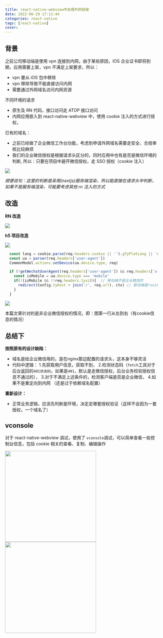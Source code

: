 ```yaml
---
title: react-native-webview中处理外网链接
date: 2022-06-29 17:11:44
categories: react-native
tags: [react-native]
cover:
---
```


## 背景

之前公司移动端是使用 vpn 连接到内网，由于某些原因，IOS 企业证书即将到期，应用需要上架，vpn 不满足上架要求，所以：

- vpn 要从 iOS 包中移除
- vpn 移除导致不能直接访问内网
- 需要通过外网域名访问内网资源

不同环境的请求

- 原生及 RN 代码，接口访问走 ATOP 接口访问
- 内网应用嵌入到 react-native-webview 中，使用 cookie 注入的方式进行授权，

已有的域名：

- 之前已经做了企业微信工作台功能，考虑到申请外网域名需要走安全、合规审核比较麻烦
- 我们的企业微信授权是根据请求头区分的，同时应用中也有是否是微信环境的判断, 所以：只要在项目中避开微信授权，走 SSO 授权（cookie 注入）

<img src="http://t-blog-images.aijs.top/img/20220629172711.webp" />

_顺便说句：这里的判断是采用(nextjs)服务端渲染，所以能直接在请求头中判断，如果不是服务端渲染，可能要考虑其他 rn 注入的方式_

## 改造

**RN 改造**

<img src="http://t-blog-images.aijs.top/img/20220629173240.webp" />

**h5 项目改造**

<!-- <img src="http://t-blog-images.aijs.top/img/20220629173017.webp" /> -->
<img src="http://t-blog-images.aijs.top/img/20220629180554.webp" />

```ts
  const lang = cookie.parse(req.headers.cookie || '').gTyPlatLang || 'en'
  const ua = parser(req.headers['user-agent'])
  CommonModel.actions.setDevice(ua.device.type, req)

  if (!getWechatUserAgent(req.headers['user-agent']) && req.headers['x-public']) {
    const isMobile = ua.device.type === 'mobile'
    if(!(isMobile && !!req.headers.tyxz)){  // 移动端不是企业微信的
      redirect(Config.tyHost + join('/', req.url), ctx) // 移动端是rnxz的重定向到内网
    }
  }

```

<img src="http://t-blog-images.aijs.top/img/20220630093816.webp" />


本篇文章针对的是非企业微信授权的情况，即：图第一行从左到右（有cookie信息的情况）


## 总结下

**按照原有的设计缺陷：**

- 域名是给企业微信用的，是在nginx那边配置的请求头，这本身不够灵活
- 代码中逻辑：
  1.先获取用户信息，获取不到，
  2.检测状态码（`fetch`工具对于后台返回的`401状态码`，如果是`401`，默认是走微信授权，后台业务校验授权信息不通过的），
  3.对于不满足上述条件的，检测客户端是否是企业微信，
  4.如果不是重定向到内网
（还是过于依赖域名配置）

**重新设计：**

- 正常业务逻辑，应该先判断是环境，决定走哪套授权验证（这样不会因为一套授权，一个域名了）

## vconsole

对于 react-native-webview 调试，使用了 `vconsole`调试，可以简单查看一些控制台信息，包括 cookie 相关的查看、复制、编辑操作

<div style="display:flex;flex-direction:row; flex-wrap:wrap">
<img src="http://t-blog-images.aijs.top/img/20220629173944.webp" style="margin-right: 6px" width=300/>
<img src="http://t-blog-images.aijs.top/img/20220629173856.webp" width=300/>
</div>

